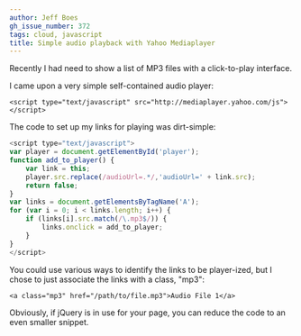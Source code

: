 ```yaml
---
author: Jeff Boes
gh_issue_number: 372
tags: cloud, javascript
title: Simple audio playback with Yahoo Mediaplayer
---
```




Recently I had need to show a list of MP3 files with a click-to-play interface.

I came upon a very simple self-contained audio player:

```nohighlight
<script type="text/javascript" src="http://mediaplayer.yahoo.com/js"></script>
```

The code to set up my links for playing was dirt-simple:

```javascript
<script type="text/javascript">
var player = document.getElementById('player');
function add_to_player() {
    var link = this;
    player.src.replace(/audioUrl=.*/,'audioUrl=' + link.src);
    return false;
}
var links = document.getElementsByTagName('A');
for (var i = 0; i < links.length; i++) {
    if (links[i].src.match(/\.mp3$/)) {
        links.onclick = add_to_player;
    }
}
</script>
```

You could use various ways to identify the links to be player-ized, but I chose to just associate the links with a class, "mp3":

```nohighlight
<a class="mp3" href="/path/to/file.mp3">Audio File 1</a>
```

Obviously, if jQuery is in use for your page, you can reduce the code to an even smaller snippet.



